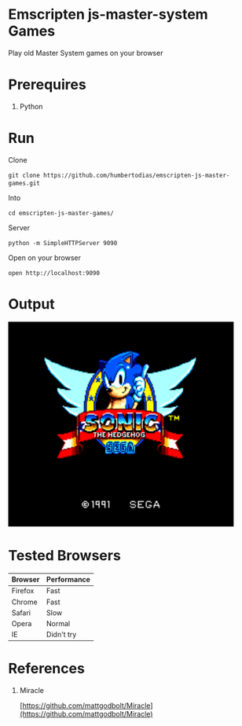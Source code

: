 # Emscripten js-master-system Games

Play old Master System games on your browser

# Prerequires

1. Python

# Run

Clone

```
git clone https://github.com/humbertodias/emscripten-js-master-games.git
```

Into 

```
cd emscripten-js-master-games/
```

Server

```
python -m SimpleHTTPServer 9090
```

Open on your browser

```
open http://localhost:9090
```


# Output

![Preview](doc/preview.png)


# Tested Browsers

Browser | Performance |
------------- | -------------
Firefox | Fast
Chrome | Fast
Safari | Slow
Opera | Normal
IE | Didn't try


# References

1. Miracle

	[https://github.com/mattgodbolt/Miracle](https://github.com/mattgodbolt/Miracle)